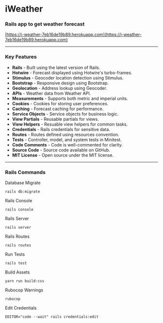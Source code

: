# iWeather
### Rails app to get weather forecast

[https://i-weather-7eb16de19b89.herokuapp.com](https://i-weather-7eb16de19b89.herokuapp.com)

---

### Key Features

- **Rails** - Built using the latest version of Rails.
- **Hotwire** - Forecast displayed using Hotwire's turbo-frames.
- **Stimulus** - Geocoder location detection using Stimulus.
- **Bootstrap** - Responsive design using Bootstrap.
- **Geolocation** - Address lookup using Geocoder.
- **APIs** - Weather data from Weather API.
- **Measurements** - Supports both metric and imperial units.
- **Cookies** - Cookies for storing user preferences.
- **Caching** - Forecast caching for performance.
- **Service Objects** - Service objects for business logic.
- **View Partials** - Reusable partials for views.
- **View Helpers** - Resuable view helpers for common tasks.
- **Credentials** - Rails credentials for sensitive data.
- **Routes** - Routes defined using resources convention.
- **Tests** - Controller, model, and system tests in Minitest.
- **Code Comments** - Code is well-commented for clarity.
- **Source Code** - Source code available on GitHub.
- **MIT License** - Open source under the MIT license.

---

### Rails Commands

Database Migrate
```shell
rails db:migrate
```

Rails Console
```shell
rails console
```

Rails Server
```shell
rails server
```

Rails Routes
```shell
rails routes
```

Run Tests
```shell
rails test
```

Build Assets
```shell
yarn run build:css
```

Rubocop Warnings
```shell
rubocop
```

Edit Credentials
```shell
EDITOR="code --wait" rails credentials:edit
```